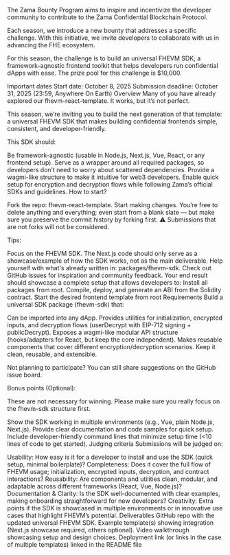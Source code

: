 The Zama Bounty Program aims to inspire and incentivize the developer community to contribute to the Zama Confidential Blockchain Protocol.

Each season, we introduce a new bounty that addresses a specific challenge. With this initiative, we invite developers to collaborate with us in advancing the FHE ecosystem.

For this season, the challenge is to build an universal FHEVM SDK; a framework-agnostic frontend toolkit that helps developers run confidential dApps with ease. The prize pool for this challenge is $10,000.

Important dates
Start date: October 8, 2025
Submission deadline: October 31, 2025 (23:59, Anywhere On Earth)
Overview
Many of you have already explored our fhevm-react-template. It works, but it’s not perfect.

This season, we’re inviting you to build the next generation of that template: a universal FHEVM SDK that makes building confidential frontends simple, consistent, and developer-friendly.

This SDK should:

Be framework-agnostic (usable in Node.js, Next.js, Vue, React, or any frontend setup).
Serve as a wrapper around all required packages, so developers don’t need to worry about scattered dependencies.
Provide a wagmi-like structure to make it intuitive for web3 developers.
Enable quick setup for encryption and decryption flows while following Zama’s official SDKs and guidelines.
How to start?

Fork the repo: fhevm-react-template.
Start making changes. You’re free to delete anything and everything; even start from a blank slate — but make sure you preserve the commit history by forking first.
⚠️ Submissions that are not forks will not be considered.

Tips:

‍Focus on the FHEVM SDK. The Next.js code should only serve as a showcase/example of how the SDK works, not as the main deliverable.
Help yourself with what's already written in: packages/fhevm-sdk.‍
Check out GitHub issues for inspiration and community feedback.
Your end result should showcase a complete setup that allows developers to:
Install all packages from root.
Compile, deploy, and generate an ABI from the Solidity contract.
Start the desired frontend template from root
Requirements
Build a universal SDK package (fhevm-sdk) that:

Can be imported into any dApp.
Provides utilities for initialization, encrypted inputs, and decryption flows (userDecrypt with EIP-712 signing + publicDecrypt).
Exposes a wagmi-like modular API structure (hooks/adapters for React, but keep the core independent).
Makes reusable components that cover different encryption/decryption scenarios.
Keep it clean, reusable, and extensible.

Not planning to participate? You can still share suggestions on the GitHub issue board.

Bonus points (Optional):

These are not necessary for winning. Please make sure you really focus on the fhevm-sdk structure first.

Show the SDK working in multiple environments (e.g., Vue, plain Node.js, Next.js).
Provide clear documentation and code samples for quick setup.
Include developer-friendly command lines that minimize setup time (<10 lines of code to get started).
Judging criteria
Submissions will be judged on:

Usability: How easy is it for a developer to install and use the SDK (quick setup, minimal boilerplate)?
Completeness: Does it cover the full flow of FHEVM usage; initialization, encrypted inputs, decryption, and contract interactions?
Reusability: Are components and utilities clean, modular, and adaptable across different frameworks (React, Vue, Node.js)?
Documentation & Clarity: Is the SDK well-documented with clear examples, making onboarding straightforward for new developers?
Creativity: Extra points if the SDK is showcased in multiple environments or in innovative use cases that highlight FHEVM’s potential.
Deliverables
GitHub repo with the updated universal FHEVM SDK.
Example template(s) showing integration (Next.js showcase required, others optional).
Video walkthrough showcasing setup and design choices.
Deployment link (or links in the case of multiple templates) linked in the README file